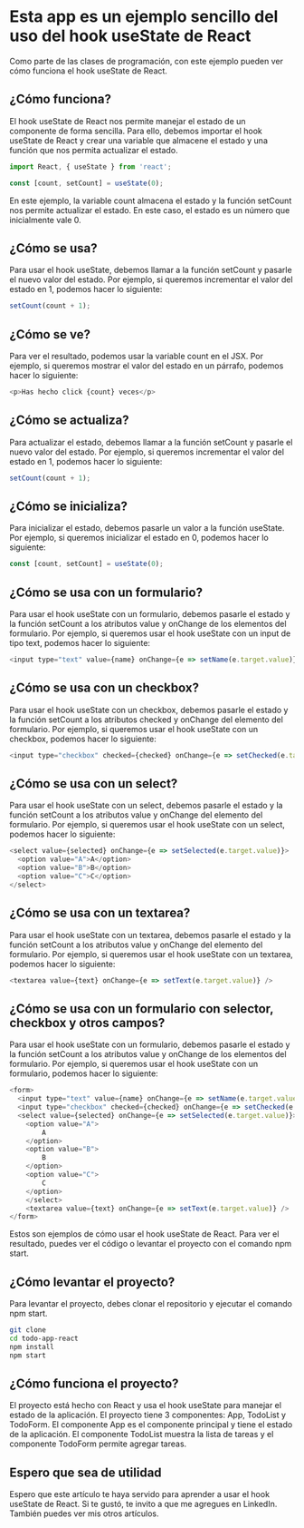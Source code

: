 # Esta app es un ejemplo sencillo del uso del hook useState de React

Como parte de las clases de programación, con este ejemplo pueden ver cómo funciona el hook useState de React.

## ¿Cómo funciona?

El hook useState de React nos permite manejar el estado de un componente de forma sencilla. Para ello, debemos importar el hook useState de React y crear una variable que almacene el estado y una función que nos permita actualizar el estado.

```js
import React, { useState } from 'react';
```

```js
const [count, setCount] = useState(0);
```

En este ejemplo, la variable count almacena el estado y la función setCount nos permite actualizar el estado. En este caso, el estado es un número que inicialmente vale 0.

## ¿Cómo se usa?

Para usar el hook useState, debemos llamar a la función setCount y pasarle el nuevo valor del estado. Por ejemplo, si queremos incrementar el valor del estado en 1, podemos hacer lo siguiente:

```js
setCount(count + 1);
```

## ¿Cómo se ve?

Para ver el resultado, podemos usar la variable count en el JSX. Por ejemplo, si queremos mostrar el valor del estado en un párrafo, podemos hacer lo siguiente:

```js
<p>Has hecho click {count} veces</p>
```

## ¿Cómo se actualiza?

Para actualizar el estado, debemos llamar a la función setCount y pasarle el nuevo valor del estado. Por ejemplo, si queremos incrementar el valor del estado en 1, podemos hacer lo siguiente:

```js
setCount(count + 1);
```

## ¿Cómo se inicializa?

Para inicializar el estado, debemos pasarle un valor a la función useState. Por ejemplo, si queremos inicializar el estado en 0, podemos hacer lo siguiente:

```js
const [count, setCount] = useState(0);
```

## ¿Cómo se usa con un formulario?

Para usar el hook useState con un formulario, debemos pasarle el estado y la función setCount a los atributos value y onChange de los elementos del formulario. Por ejemplo, si queremos usar el hook useState con un input de tipo text, podemos hacer lo siguiente:

```js
<input type="text" value={name} onChange={e => setName(e.target.value)} />
```

## ¿Cómo se usa con un checkbox?

Para usar el hook useState con un checkbox, debemos pasarle el estado y la función setCount a los atributos checked y onChange del elemento del formulario. Por ejemplo, si queremos usar el hook useState con un checkbox, podemos hacer lo siguiente:

```js
<input type="checkbox" checked={checked} onChange={e => setChecked(e.target.checked)} />
```

## ¿Cómo se usa con un select?

Para usar el hook useState con un select, debemos pasarle el estado y la función setCount a los atributos value y onChange del elemento del formulario. Por ejemplo, si queremos usar el hook useState con un select, podemos hacer lo siguiente:

```js
<select value={selected} onChange={e => setSelected(e.target.value)}>
  <option value="A">A</option>
  <option value="B">B</option>
  <option value="C">C</option>
</select>
```

## ¿Cómo se usa con un textarea?

Para usar el hook useState con un textarea, debemos pasarle el estado y la función setCount a los atributos value y onChange del elemento del formulario. Por ejemplo, si queremos usar el hook useState con un textarea, podemos hacer lo siguiente:

```js
<textarea value={text} onChange={e => setText(e.target.value)} />
```

## ¿Cómo se usa con un formulario con selector, checkbox y otros campos?

Para usar el hook useState con un formulario, debemos pasarle el estado y la función setCount a los atributos value y onChange de los elementos del formulario. Por ejemplo, si queremos usar el hook useState con un formulario, podemos hacer lo siguiente:

```js
<form>
  <input type="text" value={name} onChange={e => setName(e.target.value)} />
  <input type="checkbox" checked={checked} onChange={e => setChecked(e.target.checked)} />
  <select value={selected} onChange={e => setSelected(e.target.value)}>
    <option value="A">
        A
    </option>
    <option value="B">
        B
    </option>
    <option value="C">
        C
    </option>
    </select>
    <textarea value={text} onChange={e => setText(e.target.value)} />
</form>
```

Estos son ejemplos de cómo usar el hook useState de React. Para ver el resultado, puedes ver el código o levantar el proyecto con el comando npm start.

## ¿Cómo levantar el proyecto?

Para levantar el proyecto, debes clonar el repositorio y ejecutar el comando npm start.

```bash
git clone
cd todo-app-react
npm install
npm start
```

## ¿Cómo funciona el proyecto?

El proyecto está hecho con React y usa el hook useState para manejar el estado de la aplicación. El proyecto tiene 3 componentes: App, TodoList y TodoForm. El componente App es el componente principal y tiene el estado de la aplicación. El componente TodoList muestra la lista de tareas y el componente TodoForm permite agregar tareas.

## Espero que sea de utilidad

Espero que este artículo te haya servido para aprender a usar el hook useState de React. Si te gustó, te invito a que me agregues en LinkedIn. También puedes ver mis otros artículos.
